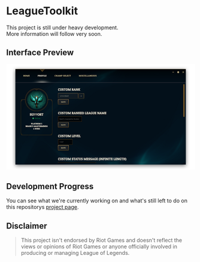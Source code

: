 # LeagueToolkit

This project is still under heavy development.</br>
More information will follow very soon.

## Interface Preview

![Preview](https://github.com/4dams/LeagueToolkit/blob/master/LeagueToolkit/images/preview.png)

## Development Progress

You can see what we're currently working on and what's still left to do on this repositorys [project page](https://github.com/4dams/LeagueToolkit/projects/1).

## Disclaimer

> This project isn't endorsed by Riot Games and doesn't reflect the views or opinions of Riot Games or anyone officially involved in producing or managing League of Legends.
